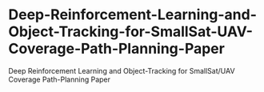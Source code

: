 # Deep-Reinforcement-Learning-and-Object-Tracking-for-SmallSat-UAV-Coverage-Path-Planning-Paper
Deep Reinforcement Learning and Object-Tracking for SmallSat/UAV Coverage Path-Planning Paper

